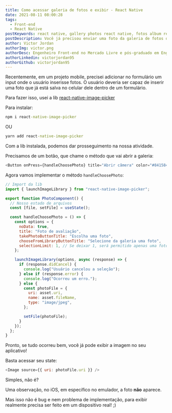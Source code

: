 ```yaml
---
title: Como acessar galeria de fotos e exibir - React Native
date: 2021-08-11 08:00:28
tags:
  - Front-end
  - React Native
postKeywords: react native, gallery photos react native, fotos album react native, react, js, fotos, photos, native
postDescription: Você já precisou enviar uma foto da galeria de fotos do celular, em uma aplicação React Native? Fazer isso pode parecer chato, mas é bem mais simples do que parece! Neste post, irei mostrar como podemos exibir fotos com o React Native
author: Victor Jordan
authorImg: victor.png
authorDesc: Engenheiro Front-end no Mercado Livre e pós-graduado em Engenharia de Software pela PUC-MG e formado em Banco de Dados pela Fatec, apaixonado por usabilidade, performance e UX!
authorLinkedin: victorjordan95
authorGithub: victorjordan95
---
```


Recentemente, em um projeto mobile, precisei adicionar no formulário um input onde o usuário inserisse fotos.
O usuário deveria ser capaz de inserir uma foto que já está salva no celular dele dentro de um formulário.

Para fazer isso, usei a lib [react-native-image-picker](https://www.npmjs.com/package/react-native-image-picker)

<!-- more -->

Para instalar:

```cmd
npm i react-native-image-picker
```

OU

```cmd
yarn add react-native-image-picker
```

Com a lib instalada, podemos dar prosseguimento na nossa atividade.

Precisamos de um botão, que chame o método que vai abrir a galeria:

```javascript
<Button onPress={handleChoosePhoto} title="Abrir câmera" color="#841584" />
```

Agora vamos implementar o método `handleChoosePhoto`:

```javascript
// Import da lib
import { launchImageLibrary } from "react-native-image-picker";

export function PhotoComponent() {
  // Nosso estado de arquivos
  const [file, setFile] = useState();

  const handleChoosePhoto = () => {
    const options = {
      noData: true,
      title: "Foto de avaliação",
      takePhotoButtonTitle: "Escolha uma foto",
      chooseFromLibraryButtonTitle: "Selecione da galeria uma foto",
      selectionLimit: 1, // Se deixar 1, será permitido apenas uma foto e 0 várias
    };

    launchImageLibrary(options, async (response) => {
      if (response.didCancel) {
        console.log("Usuário cancelou a seleção");
      } else if (response.error) {
        console.log("Ocorreu um erro.");
      } else {
        const photoFile = {
          uri: asset.uri,
          name: asset.fileName,
          type: "image/jpeg",
        };

        setFile(photoFile);
      }
    });
  };
}
```

Pronto, se tudo ocorreu bem, você já pode exibir a imagem no seu aplicativo!

Basta acessar seu state:

```javascript
<Image source={{ uri: photoFile.uri }} />
```

Simples, não é?

Uma observação, no iOS, em específico no emulador, a foto **não** aparece.

Mas isso não é bug e nem problema de implementação, para exibir realmente precisa ser feito em um dispositivo real! ;)
